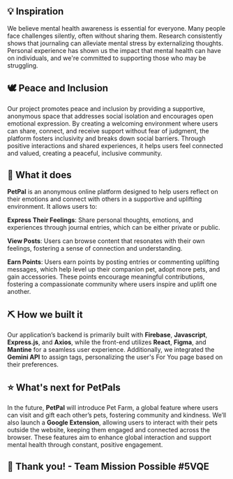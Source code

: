 ## 💡 Inspiration
We believe mental health awareness is essential for everyone. Many people face challenges silently, often without sharing them. Research consistently shows that journaling can alleviate mental stress by externalizing thoughts. Personal experience has shown us the impact that mental health can have on individuals, and we're committed to supporting those who may be struggling.

## 🕊️ Peace and Inclusion
Our project promotes peace and inclusion by providing a supportive, anonymous space that addresses social isolation and encourages open emotional expression. By creating a welcoming environment where users can share, connect, and receive support without fear of judgment, the platform fosters inclusivity and breaks down social barriers. Through positive interactions and shared experiences, it helps users feel connected and valued, creating a peaceful, inclusive community.

## 🤝 What it does
**PetPal** is an anonymous online platform designed to help users reflect on their emotions and connect with others in a supportive and uplifting environment. It allows users to:

**Express Their Feelings**: Share personal thoughts, emotions, and experiences through journal entries, which can be either private or public.

**View Posts**: Users can browse content that resonates with their own feelings, fostering a sense of connection and understanding.

**Earn Points**: Users earn points by posting entries or commenting uplifting messages, which help level up their companion pet, adopt more pets, and gain accessories. These points encourage meaningful contributions, fostering a compassionate community where users inspire and uplift one another.

## ⛏️ How we built it
Our application’s backend is primarily built with **Firebase**, **Javascript**, **Express.js**, and **Axios**, while the front-end utilizes **React**, **Figma**, and **Mantine** for a seamless user experience. Additionally, we integrated the **Gemini API** to assign tags, personalizing the user's For You page based on their preferences.

## ⭐ What's next for PetPals
In the future, **PetPal** will introduce Pet Farm, a global feature where users can visit and gift each other’s pets, fostering community and kindness. We’ll also launch a **Google Extension**, allowing users to interact with their pets outside the website, keeping them engaged and connected across the browser. These features aim to enhance global interaction and support mental health through constant, positive engagement.

## 💛 Thank you! - Team Mission Possible #5VQE
